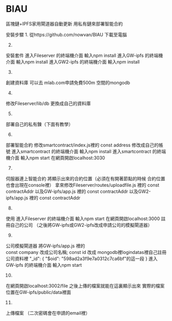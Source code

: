 # BIAU
區塊鏈+IPFS家用閘道器自動更新
用私有鏈來部署智能合約

安裝步驟
1.
從https://github.com/nowvan/BIAU 下載至電腦

2.
安裝套件
進入Fileserver 的終端機介面 輸入npm install
進入GW-ipfs 的終端機介面 輸入npm install
進入GW2-ipfs 的終端機介面 輸入npm install

3.
創建資料庫 
可以去 mlab.com申請免費500m 空間的mongodb

4.
修改Fileserver/lib/db 更換成自己的資料庫

5.
部署自己的私有鍊（下面有教學）

6.
部署智能合約
修改smartcontract/index.js裡的 const address  修改成自己的帳號
進入smartcontract 的終端機介面 輸入npm install 
進入smartcontract 的終端機介面 輸入npm start
在網頁開啟localhost:3030

7.
伺服器連上智能合約
將顯示出來的合約位置（必須在有開著節點的時候 合約位置也會出現在console裡）
拿來修改Fileserver/routes/uploadfile.js 裡的 const contractAddr 
以及GW-ipfs/app.js 裡的 const contractAddr 
以及GW2-ipfs/app.js 裡的 const contractAddr 

8.
使用
進入Fileserver 的終端機介面 輸入npm start
在網頁開啟localhost:3000
註冊自己的公司 （之後將GW-ipfs或GW2-ipfs改成申請公司的模擬閘道器）

9.
公司模擬閘道器
將GW-ipfs/app.js 裡的  
const company 改成公司名稱;
const id 改成 mongodb裡logindatas裡自己註冊公司資料裡
"_id": {
        "$oid": "598ad2a3f9e7a0312c7ca6bf"的這一段
    }
進入GW-ipfs 的終端機介面 輸入npm start

10.
在網頁開啟localhost:3002/file
之後上傳的檔案就能在這裏顯示出來 實際的檔案位置在GW-ipfs/public/data裡面

11.
上傳檔案 （二次密碼會在申請的email裡）




